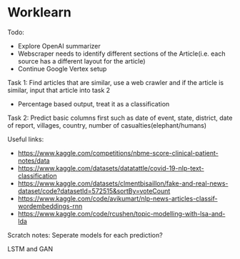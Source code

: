 # Worklearn
Todo:
* Explore OpenAI summarizer
* Webscraper needs to identify different sections of the Article(i.e. each source has a different layout for the article)
* Continue Google Vertex setup

Task 1: Find articles that are similar, use a web crawler and if the article is similar, input that article into task 2

* Percentage based output, treat it as a classification

Task 2: Predict basic columns first such as date of event, state, district, date of report, villages, country, number of casualties(elephant/humans)


Useful links:
* https://www.kaggle.com/competitions/nbme-score-clinical-patient-notes/data
* https://www.kaggle.com/datasets/datatattle/covid-19-nlp-text-classification
* https://www.kaggle.com/datasets/clmentbisaillon/fake-and-real-news-dataset/code?datasetId=572515&sortBy=voteCount
* https://www.kaggle.com/code/avikumart/nlp-news-articles-classif-wordembeddings-rnn
* https://www.kaggle.com/code/rcushen/topic-modelling-with-lsa-and-lda

Scratch notes:
Seperate models for each prediction?

LSTM and GAN